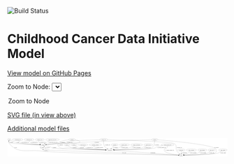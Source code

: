 <link rel='stylesheet' href="assets/style.css">
<link rel='stylesheet' href="https://unpkg.com/leaflet@1.5.1/dist/leaflet.css" integrity="sha512-xwE/Az9zrjBIphAcBb3F6JVqxf46+CDLwfLMHloNu6KEQCAWi6HcDUbeOfBIptF7tcCzusKFjFw2yuvEpDL9wQ==" crossorigin="">
<script type="text/javascript" src="https://code.jquery.com/jquery-3.2.1.min.js"></script>
<script type="text/javascript"  src="https://unpkg.com/leaflet@1.5.1/dist/leaflet.js"></script>
<script type="text/javascript" src="assets/actions.js"></script>

![Build Status](https://github.com/CBIIT/ccdi-model/actions/workflows/model-test-and-deploy.yml/badge.svg)

# Childhood Cancer Data Initiative Model

[View model on GitHub Pages](https://cbiit.github.io/ccdi-model/)



Zoom to Node: <select id="node_select">
  <option value="">Zoom to Node</option>
</select>
<div id="model"></div>

<p>
<a href="./model-desc/ccdi-model.svg">SVG file (in view above)</a>
<p>
<a href="./model-desc">Additional model files</a>
<div id='graph' style='display:off;'>
<svg width="3654pt" height="305pt"
 viewBox="0.00 0.00 3654.14 305.00" xmlns="http://www.w3.org/2000/svg" xmlns:xlink="http://www.w3.org/1999/xlink">
<g id="graph0" class="graph" transform="scale(1 1) rotate(0) translate(4 301)">
<title>Perl</title>
<polygon fill="#ffffff" stroke="transparent" points="-4,4 -4,-301 3650.1413,-301 3650.1413,4 -4,4"/>
<!-- treatment -->
<g id="node1" class="node">
<title>treatment</title>
<ellipse fill="none" stroke="#000000" cx="1779.9475" cy="-192" rx="57.6901" ry="18"/>
<text text-anchor="middle" x="1779.9475" y="-188.3" font-family="Times,serif" font-size="14.00" fill="#000000">treatment</text>
</g>
<!-- participant -->
<g id="node26" class="node">
<title>participant</title>
<ellipse fill="none" stroke="#000000" cx="1698.9475" cy="-105" rx="62.2891" ry="18"/>
<text text-anchor="middle" x="1698.9475" y="-101.3" font-family="Times,serif" font-size="14.00" fill="#000000">participant</text>
</g>
<!-- treatment&#45;&gt;participant -->
<g id="edge33" class="edge">
<title>treatment&#45;&gt;participant</title>
<path fill="none" stroke="#000000" d="M1763.556,-174.3943C1751.6986,-161.6586 1735.5065,-144.2671 1722.2988,-130.081"/>
<polygon fill="#000000" stroke="#000000" points="1724.6906,-127.5136 1715.3147,-122.5796 1719.5673,-132.2835 1724.6906,-127.5136"/>
<text text-anchor="middle" x="1790.9475" y="-144.8" font-family="Times,serif" font-size="14.00" fill="#000000">of_treatment</text>
</g>
<!-- diagnosis -->
<g id="node2" class="node">
<title>diagnosis</title>
<ellipse fill="none" stroke="#000000" cx="1070.9475" cy="-279" rx="54.6905" ry="18"/>
<text text-anchor="middle" x="1070.9475" y="-275.3" font-family="Times,serif" font-size="14.00" fill="#000000">diagnosis</text>
</g>
<!-- sample -->
<g id="node6" class="node">
<title>sample</title>
<ellipse fill="none" stroke="#000000" cx="588.9475" cy="-192" rx="44.393" ry="18"/>
<text text-anchor="middle" x="588.9475" y="-188.3" font-family="Times,serif" font-size="14.00" fill="#000000">sample</text>
</g>
<!-- diagnosis&#45;&gt;sample -->
<g id="edge17" class="edge">
<title>diagnosis&#45;&gt;sample</title>
<path fill="none" stroke="#000000" d="M1017.4654,-275.3368C975.7995,-271.1064 917.1351,-262.0868 868.9475,-243 857.6011,-238.5058 857.3755,-232.2825 845.9475,-228 809.7801,-214.4469 706.7787,-202.8999 642.6902,-196.7512"/>
<polygon fill="#000000" stroke="#000000" points="642.6519,-193.2321 632.3668,-195.7751 641.9929,-200.201 642.6519,-193.2321"/>
<text text-anchor="middle" x="913.4475" y="-231.8" font-family="Times,serif" font-size="14.00" fill="#000000">of_diagnosis</text>
</g>
<!-- diagnosis&#45;&gt;participant -->
<g id="edge18" class="edge">
<title>diagnosis&#45;&gt;participant</title>
<path fill="none" stroke="#000000" d="M1123.536,-273.9C1167.7866,-267.6658 1220.1302,-254.4843 1194.9475,-228 1167.5796,-199.2174 865.3155,-238.7826 837.9475,-210 826.9223,-198.4049 827.6055,-186.2083 837.9475,-174 895.6131,-105.928 947.2699,-150.7669 1035.9475,-141 1249.7124,-117.4561 1504.024,-109.1086 1626.2561,-106.3124"/>
<polygon fill="#000000" stroke="#000000" points="1626.6834,-109.8039 1636.6029,-106.0819 1626.5273,-102.8056 1626.6834,-109.8039"/>
<text text-anchor="middle" x="882.4475" y="-188.3" font-family="Times,serif" font-size="14.00" fill="#000000">of_diagnosis</text>
</g>
<!-- medical_history -->
<g id="node3" class="node">
<title>medical_history</title>
<ellipse fill="none" stroke="#000000" cx="1940.9475" cy="-192" rx="85.2851" ry="18"/>
<text text-anchor="middle" x="1940.9475" y="-188.3" font-family="Times,serif" font-size="14.00" fill="#000000">medical_history</text>
</g>
<!-- medical_history&#45;&gt;participant -->
<g id="edge8" class="edge">
<title>medical_history&#45;&gt;participant</title>
<path fill="none" stroke="#000000" d="M1912.2966,-175.0122C1892.9486,-164.1042 1866.5456,-150.2913 1841.9475,-141 1815.9418,-131.1769 1786.2696,-123.2101 1760.7201,-117.2921"/>
<polygon fill="#000000" stroke="#000000" points="1761.3075,-113.8367 1750.7817,-115.0442 1759.7632,-120.6642 1761.3075,-113.8367"/>
<text text-anchor="middle" x="1942.9475" y="-144.8" font-family="Times,serif" font-size="14.00" fill="#000000">of_medical_history</text>
</g>
<!-- pdx -->
<g id="node4" class="node">
<title>pdx</title>
<ellipse fill="none" stroke="#000000" cx="27.9475" cy="-279" rx="27.8951" ry="18"/>
<text text-anchor="middle" x="27.9475" y="-275.3" font-family="Times,serif" font-size="14.00" fill="#000000">pdx</text>
</g>
<!-- pdx&#45;&gt;sample -->
<g id="edge14" class="edge">
<title>pdx&#45;&gt;sample</title>
<path fill="none" stroke="#000000" d="M49.3184,-267.3421C72.7581,-255.1783 111.8552,-236.6926 147.9475,-228 219.9691,-210.654 433.7966,-199.0105 534.868,-194.3231"/>
<polygon fill="#000000" stroke="#000000" points="535.0428,-197.8189 544.8722,-193.8648 534.7224,-190.8262 535.0428,-197.8189"/>
<text text-anchor="middle" x="171.9475" y="-231.8" font-family="Times,serif" font-size="14.00" fill="#000000">of_pdx</text>
</g>
<!-- study -->
<g id="node18" class="node">
<title>study</title>
<ellipse fill="none" stroke="#000000" cx="2884.9475" cy="-18" rx="36.2938" ry="18"/>
<text text-anchor="middle" x="2884.9475" y="-14.3" font-family="Times,serif" font-size="14.00" fill="#000000">study</text>
</g>
<!-- pdx&#45;&gt;study -->
<g id="edge13" class="edge">
<title>pdx&#45;&gt;study</title>
<path fill="none" stroke="#000000" d="M17.7474,-261.812C12.8458,-251.0946 9.482,-237.5699 16.9475,-228 175.3429,-24.9558 323.9024,-122.6092 578.9475,-87 810.0003,-54.7406 2530.534,-24.0479 2837.9959,-18.7904"/>
<polygon fill="#000000" stroke="#000000" points="2838.3936,-22.2843 2848.3324,-18.6142 2838.2742,-15.2853 2838.3936,-22.2843"/>
<text text-anchor="middle" x="132.9475" y="-144.8" font-family="Times,serif" font-size="14.00" fill="#000000">of_pdx</text>
</g>
<!-- family_relationship -->
<g id="node5" class="node">
<title>family_relationship</title>
<ellipse fill="none" stroke="#000000" cx="2143.9475" cy="-192" rx="100.1823" ry="18"/>
<text text-anchor="middle" x="2143.9475" y="-188.3" font-family="Times,serif" font-size="14.00" fill="#000000">family_relationship</text>
</g>
<!-- family_relationship&#45;&gt;participant -->
<g id="edge31" class="edge">
<title>family_relationship&#45;&gt;participant</title>
<path fill="none" stroke="#000000" d="M2108.6389,-175.112C2083.1704,-163.6628 2047.6566,-149.1767 2014.9475,-141 1932.829,-120.4718 1835.7452,-111.6199 1771.066,-107.8214"/>
<polygon fill="#000000" stroke="#000000" points="1771.1516,-104.3208 1760.9709,-107.2542 1770.7588,-111.3098 1771.1516,-104.3208"/>
<text text-anchor="middle" x="2141.4475" y="-144.8" font-family="Times,serif" font-size="14.00" fill="#000000">of_family_relationship</text>
</g>
<!-- sample&#45;&gt;pdx -->
<g id="edge22" class="edge">
<title>sample&#45;&gt;pdx</title>
<path fill="none" stroke="#000000" d="M544.592,-193.2026C414.9368,-196.9318 44.589,-209.1923 26.9475,-228 21.1758,-234.1533 19.8382,-242.7895 20.4339,-251.2085"/>
<polygon fill="#000000" stroke="#000000" points="16.9878,-251.8285 21.9512,-261.1887 23.9083,-250.7762 16.9878,-251.8285"/>
<text text-anchor="middle" x="63.4475" y="-231.8" font-family="Times,serif" font-size="14.00" fill="#000000">of_sample</text>
</g>
<!-- cell_line -->
<g id="node9" class="node">
<title>cell_line</title>
<ellipse fill="none" stroke="#000000" cx="636.9475" cy="-105" rx="49.2915" ry="18"/>
<text text-anchor="middle" x="636.9475" y="-101.3" font-family="Times,serif" font-size="14.00" fill="#000000">cell_line</text>
</g>
<!-- sample&#45;&gt;cell_line -->
<g id="edge23" class="edge">
<title>sample&#45;&gt;cell_line</title>
<path fill="none" stroke="#000000" d="M561.5148,-177.7702C546.4897,-168.0267 532.6435,-154.4754 541.9475,-141 547.6314,-132.7678 566.9314,-124.7626 586.6645,-118.3996"/>
<polygon fill="#000000" stroke="#000000" points="587.8073,-121.7098 596.3287,-115.4141 585.7411,-115.0217 587.8073,-121.7098"/>
<text text-anchor="middle" x="578.4475" y="-144.8" font-family="Times,serif" font-size="14.00" fill="#000000">of_sample</text>
</g>
<!-- sample&#45;&gt;participant -->
<g id="edge21" class="edge">
<title>sample&#45;&gt;participant</title>
<path fill="none" stroke="#000000" d="M626.0525,-182.0328C649.7249,-175.366 680.9254,-166.0059 707.9475,-156 723.4361,-150.2648 725.8532,-144.7098 741.9475,-141 827.087,-121.3751 1417.6238,-109.7068 1626.1938,-106.16"/>
<polygon fill="#000000" stroke="#000000" points="1626.4866,-109.6557 1636.4261,-105.9873 1626.3684,-102.6567 1626.4866,-109.6557"/>
<text text-anchor="middle" x="778.4475" y="-144.8" font-family="Times,serif" font-size="14.00" fill="#000000">of_sample</text>
</g>
<!-- radiology_file -->
<g id="node7" class="node">
<title>radiology_file</title>
<ellipse fill="none" stroke="#000000" cx="2335.9475" cy="-192" rx="73.387" ry="18"/>
<text text-anchor="middle" x="2335.9475" y="-188.3" font-family="Times,serif" font-size="14.00" fill="#000000">radiology_file</text>
</g>
<!-- radiology_file&#45;&gt;participant -->
<g id="edge19" class="edge">
<title>radiology_file&#45;&gt;participant</title>
<path fill="none" stroke="#000000" d="M2307.3364,-175.3392C2285.5263,-163.5245 2254.3352,-148.4887 2224.9475,-141 2141.2625,-119.6751 1895.167,-110.2281 1771.5499,-106.7346"/>
<polygon fill="#000000" stroke="#000000" points="1771.5142,-103.2324 1761.4211,-106.454 1771.3203,-110.2297 1771.5142,-103.2324"/>
<text text-anchor="middle" x="2324.9475" y="-144.8" font-family="Times,serif" font-size="14.00" fill="#000000">of_radiology_file</text>
</g>
<!-- publication -->
<g id="node8" class="node">
<title>publication</title>
<ellipse fill="none" stroke="#000000" cx="2884.9475" cy="-105" rx="63.0888" ry="18"/>
<text text-anchor="middle" x="2884.9475" y="-101.3" font-family="Times,serif" font-size="14.00" fill="#000000">publication</text>
</g>
<!-- publication&#45;&gt;study -->
<g id="edge26" class="edge">
<title>publication&#45;&gt;study</title>
<path fill="none" stroke="#000000" d="M2884.9475,-86.9735C2884.9475,-75.1918 2884.9475,-59.5607 2884.9475,-46.1581"/>
<polygon fill="#000000" stroke="#000000" points="2888.4476,-46.0033 2884.9475,-36.0034 2881.4476,-46.0034 2888.4476,-46.0033"/>
<text text-anchor="middle" x="2935.9475" y="-57.8" font-family="Times,serif" font-size="14.00" fill="#000000">of_publication</text>
</g>
<!-- cell_line&#45;&gt;sample -->
<g id="edge34" class="edge">
<title>cell_line&#45;&gt;sample</title>
<path fill="none" stroke="#000000" d="M630.3305,-122.9237C626.3695,-132.9144 620.9463,-145.4342 614.9475,-156 612.9908,-159.4465 610.7715,-162.9604 608.474,-166.3758"/>
<polygon fill="#000000" stroke="#000000" points="605.6015,-164.3761 602.7069,-174.5679 611.3254,-168.4057 605.6015,-164.3761"/>
<text text-anchor="middle" x="663.4475" y="-144.8" font-family="Times,serif" font-size="14.00" fill="#000000">of_cell_line</text>
</g>
<!-- cell_line&#45;&gt;study -->
<g id="edge35" class="edge">
<title>cell_line&#45;&gt;study</title>
<path fill="none" stroke="#000000" d="M686.2551,-103.0917C984.7016,-91.5415 2546.4463,-31.1004 2838.0355,-19.8155"/>
<polygon fill="#000000" stroke="#000000" points="2838.4019,-23.3041 2848.2591,-19.4199 2838.1312,-16.3093 2838.4019,-23.3041"/>
<text text-anchor="middle" x="1935.4475" y="-57.8" font-family="Times,serif" font-size="14.00" fill="#000000">of_cell_line</text>
</g>
<!-- study_personnel -->
<g id="node10" class="node">
<title>study_personnel</title>
<ellipse fill="none" stroke="#000000" cx="3052.9475" cy="-105" rx="87.1846" ry="18"/>
<text text-anchor="middle" x="3052.9475" y="-101.3" font-family="Times,serif" font-size="14.00" fill="#000000">study_personnel</text>
</g>
<!-- study_personnel&#45;&gt;study -->
<g id="edge12" class="edge">
<title>study_personnel&#45;&gt;study</title>
<path fill="none" stroke="#000000" d="M3034.9804,-87.2368C3023.2467,-76.4284 3007.1448,-63.015 2990.9475,-54 2971.19,-43.0034 2947.4975,-34.5665 2927.5273,-28.634"/>
<polygon fill="#000000" stroke="#000000" points="2928.3381,-25.2256 2917.7611,-25.8413 2926.4135,-31.9559 2928.3381,-25.2256"/>
<text text-anchor="middle" x="3081.4475" y="-57.8" font-family="Times,serif" font-size="14.00" fill="#000000">of_study_personnel</text>
</g>
<!-- survival -->
<g id="node11" class="node">
<title>survival</title>
<ellipse fill="none" stroke="#000000" cx="983.9475" cy="-192" rx="48.1917" ry="18"/>
<text text-anchor="middle" x="983.9475" y="-188.3" font-family="Times,serif" font-size="14.00" fill="#000000">survival</text>
</g>
<!-- survival&#45;&gt;participant -->
<g id="edge10" class="edge">
<title>survival&#45;&gt;participant</title>
<path fill="none" stroke="#000000" d="M1005.9468,-175.7014C1023.4124,-163.7443 1048.9683,-148.3602 1073.9475,-141 1125.7005,-125.7509 1473.1769,-112.4993 1626.4946,-107.3206"/>
<polygon fill="#000000" stroke="#000000" points="1626.8725,-110.81 1636.7495,-106.9765 1626.6377,-103.8139 1626.8725,-110.81"/>
<text text-anchor="middle" x="1113.4475" y="-144.8" font-family="Times,serif" font-size="14.00" fill="#000000">of_survival</text>
</g>
<!-- pathology_file -->
<g id="node12" class="node">
<title>pathology_file</title>
<ellipse fill="none" stroke="#000000" cx="534.9475" cy="-279" rx="76.0865" ry="18"/>
<text text-anchor="middle" x="534.9475" y="-275.3" font-family="Times,serif" font-size="14.00" fill="#000000">pathology_file</text>
</g>
<!-- pathology_file&#45;&gt;sample -->
<g id="edge29" class="edge">
<title>pathology_file&#45;&gt;sample</title>
<path fill="none" stroke="#000000" d="M521.7585,-261.1349C515.9455,-250.9298 511.6955,-238.1798 517.9475,-228 523.762,-218.5327 532.9261,-211.4613 542.7628,-206.2146"/>
<polygon fill="#000000" stroke="#000000" points="544.3627,-209.3298 551.9088,-201.8929 541.372,-203.0008 544.3627,-209.3298"/>
<text text-anchor="middle" x="578.9475" y="-231.8" font-family="Times,serif" font-size="14.00" fill="#000000">of_pathology_file</text>
</g>
<!-- exposure -->
<g id="node13" class="node">
<title>exposure</title>
<ellipse fill="none" stroke="#000000" cx="1102.9475" cy="-192" rx="53.0913" ry="18"/>
<text text-anchor="middle" x="1102.9475" y="-188.3" font-family="Times,serif" font-size="14.00" fill="#000000">exposure</text>
</g>
<!-- exposure&#45;&gt;participant -->
<g id="edge27" class="edge">
<title>exposure&#45;&gt;participant</title>
<path fill="none" stroke="#000000" d="M1124.8571,-175.2924C1141.6885,-163.4538 1166.0323,-148.4087 1189.9475,-141 1269.2945,-116.4192 1505.5378,-108.5331 1626.2264,-106.073"/>
<polygon fill="#000000" stroke="#000000" points="1626.5486,-109.5675 1636.4778,-105.8715 1626.4109,-102.5688 1626.5486,-109.5675"/>
<text text-anchor="middle" x="1233.4475" y="-144.8" font-family="Times,serif" font-size="14.00" fill="#000000">of_exposure</text>
</g>
<!-- molecular_test -->
<g id="node14" class="node">
<title>molecular_test</title>
<ellipse fill="none" stroke="#000000" cx="1253.9475" cy="-192" rx="79.8859" ry="18"/>
<text text-anchor="middle" x="1253.9475" y="-188.3" font-family="Times,serif" font-size="14.00" fill="#000000">molecular_test</text>
</g>
<!-- molecular_test&#45;&gt;participant -->
<g id="edge28" class="edge">
<title>molecular_test&#45;&gt;participant</title>
<path fill="none" stroke="#000000" d="M1265.2007,-174.1669C1273.5519,-162.5957 1286.0454,-148.3499 1300.9475,-141 1329.4291,-126.9527 1520.7571,-114.584 1627.4237,-108.6784"/>
<polygon fill="#000000" stroke="#000000" points="1627.6804,-112.1697 1637.4737,-108.1272 1627.297,-105.1802 1627.6804,-112.1697"/>
<text text-anchor="middle" x="1364.9475" y="-144.8" font-family="Times,serif" font-size="14.00" fill="#000000">of_molecular_test</text>
</g>
<!-- generic_file -->
<g id="node15" class="node">
<title>generic_file</title>
<ellipse fill="none" stroke="#000000" cx="1597.9475" cy="-279" rx="65.7887" ry="18"/>
<text text-anchor="middle" x="1597.9475" y="-275.3" font-family="Times,serif" font-size="14.00" fill="#000000">generic_file</text>
</g>
<!-- generic_file&#45;&gt;sample -->
<g id="edge3" class="edge">
<title>generic_file&#45;&gt;sample</title>
<path fill="none" stroke="#000000" d="M1532.6675,-277.0899C1384.6268,-272.4857 1032.2566,-259.8947 980.9475,-243 969.3557,-239.1831 969.4627,-232.042 957.9475,-228 943.3014,-222.859 741.1679,-205.0215 642.4474,-196.5434"/>
<polygon fill="#000000" stroke="#000000" points="642.6302,-193.0463 632.3678,-195.6794 642.0324,-200.0208 642.6302,-193.0463"/>
<text text-anchor="middle" x="1033.9475" y="-231.8" font-family="Times,serif" font-size="14.00" fill="#000000">of_generic_file</text>
</g>
<!-- generic_file&#45;&gt;study -->
<g id="edge1" class="edge">
<title>generic_file&#45;&gt;study</title>
<path fill="none" stroke="#000000" d="M1663.4831,-277.2123C1904.6259,-270.3706 2730.949,-244.4911 2774.9475,-210 2819.9769,-174.7008 2782.8876,-135.6835 2812.9475,-87 2824.2294,-68.7285 2841.4803,-51.9651 2856.268,-39.5374"/>
<polygon fill="#000000" stroke="#000000" points="2858.6324,-42.1258 2864.1764,-33.0972 2854.2122,-36.6979 2858.6324,-42.1258"/>
<text text-anchor="middle" x="2851.9475" y="-144.8" font-family="Times,serif" font-size="14.00" fill="#000000">of_generic_file</text>
</g>
<!-- generic_file&#45;&gt;participant -->
<g id="edge2" class="edge">
<title>generic_file&#45;&gt;participant</title>
<path fill="none" stroke="#000000" d="M1595.2464,-261.0087C1592.8549,-239.0176 1591.7727,-201.3596 1606.9475,-174 1618.4005,-153.3507 1638.9072,-137.0539 1657.6577,-125.4953"/>
<polygon fill="#000000" stroke="#000000" points="1659.5438,-128.4465 1666.3912,-120.3617 1655.9966,-122.4119 1659.5438,-128.4465"/>
<text text-anchor="middle" x="1659.9475" y="-188.3" font-family="Times,serif" font-size="14.00" fill="#000000">of_generic_file</text>
</g>
<!-- study_funding -->
<g id="node16" class="node">
<title>study_funding</title>
<ellipse fill="none" stroke="#000000" cx="3234.9475" cy="-105" rx="77.1866" ry="18"/>
<text text-anchor="middle" x="3234.9475" y="-101.3" font-family="Times,serif" font-size="14.00" fill="#000000">study_funding</text>
</g>
<!-- study_funding&#45;&gt;study -->
<g id="edge30" class="edge">
<title>study_funding&#45;&gt;study</title>
<path fill="none" stroke="#000000" d="M3213.5677,-87.6991C3198.191,-76.2124 3176.454,-61.8516 3154.9475,-54 3114.8896,-39.3757 2997.2673,-27.4895 2931.2501,-21.7418"/>
<polygon fill="#000000" stroke="#000000" points="2931.3802,-18.2402 2921.1176,-20.8725 2930.7818,-25.2146 2931.3802,-18.2402"/>
<text text-anchor="middle" x="3246.9475" y="-57.8" font-family="Times,serif" font-size="14.00" fill="#000000">of_study_funding</text>
</g>
<!-- study_arm -->
<g id="node17" class="node">
<title>study_arm</title>
<ellipse fill="none" stroke="#000000" cx="3389.9475" cy="-105" rx="59.5901" ry="18"/>
<text text-anchor="middle" x="3389.9475" y="-101.3" font-family="Times,serif" font-size="14.00" fill="#000000">study_arm</text>
</g>
<!-- study_arm&#45;&gt;study -->
<g id="edge32" class="edge">
<title>study_arm&#45;&gt;study</title>
<path fill="none" stroke="#000000" d="M3370.2212,-87.8643C3355.493,-76.139 3334.3032,-61.4214 3312.9475,-54 3243.6139,-29.9057 3027.8009,-21.5793 2931.8043,-19.0183"/>
<polygon fill="#000000" stroke="#000000" points="2931.6141,-15.5123 2921.5274,-18.754 2931.4341,-22.51 2931.6141,-15.5123"/>
<text text-anchor="middle" x="3390.4475" y="-57.8" font-family="Times,serif" font-size="14.00" fill="#000000">of_study_arm</text>
</g>
<!-- cytogenomic_file -->
<g id="node19" class="node">
<title>cytogenomic_file</title>
<ellipse fill="none" stroke="#000000" cx="166.9475" cy="-279" rx="89.8845" ry="18"/>
<text text-anchor="middle" x="166.9475" y="-275.3" font-family="Times,serif" font-size="14.00" fill="#000000">cytogenomic_file</text>
</g>
<!-- cytogenomic_file&#45;&gt;sample -->
<g id="edge15" class="edge">
<title>cytogenomic_file&#45;&gt;sample</title>
<path fill="none" stroke="#000000" d="M180.4665,-261.1815C190.3248,-249.6167 204.7512,-235.3727 220.9475,-228 275.4617,-203.1848 446.0433,-195.4184 534.5104,-193.0314"/>
<polygon fill="#000000" stroke="#000000" points="534.7131,-196.5275 544.6202,-192.7724 534.5338,-189.5297 534.7131,-196.5275"/>
<text text-anchor="middle" x="292.4475" y="-231.8" font-family="Times,serif" font-size="14.00" fill="#000000">of_cytogenomic_file</text>
</g>
<!-- clinical_measure_file -->
<g id="node20" class="node">
<title>clinical_measure_file</title>
<ellipse fill="none" stroke="#000000" cx="2656.9475" cy="-192" rx="108.5808" ry="18"/>
<text text-anchor="middle" x="2656.9475" y="-188.3" font-family="Times,serif" font-size="14.00" fill="#000000">clinical_measure_file</text>
</g>
<!-- clinical_measure_file&#45;&gt;study -->
<g id="edge25" class="edge">
<title>clinical_measure_file&#45;&gt;study</title>
<path fill="none" stroke="#000000" d="M2657.3315,-173.8003C2656.6602,-163.2304 2654.1947,-150.2229 2646.9475,-141 2635.1525,-125.9893 2618.2364,-139.0805 2607.9475,-123 2599.3243,-109.5226 2598.0956,-99.6071 2607.9475,-87 2636.1244,-50.9433 2767.7895,-31.0015 2838.9763,-22.6877"/>
<polygon fill="#000000" stroke="#000000" points="2839.4807,-26.153 2849.0209,-21.545 2838.6894,-19.1979 2839.4807,-26.153"/>
<text text-anchor="middle" x="2693.9475" y="-101.3" font-family="Times,serif" font-size="14.00" fill="#000000">of_clinical_measure_file</text>
</g>
<!-- clinical_measure_file&#45;&gt;participant -->
<g id="edge24" class="edge">
<title>clinical_measure_file&#45;&gt;participant</title>
<path fill="none" stroke="#000000" d="M2578.3546,-179.4969C2538.1248,-172.4912 2493.7419,-163.6507 2474.9475,-156 2463.6442,-151.3987 2463.5592,-144.7559 2451.9475,-141 2388.4205,-120.4516 1947.7255,-109.788 1771.515,-106.3068"/>
<polygon fill="#000000" stroke="#000000" points="1771.371,-102.8035 1761.3045,-106.1073 1771.2341,-109.8021 1771.371,-102.8035"/>
<text text-anchor="middle" x="2560.9475" y="-144.8" font-family="Times,serif" font-size="14.00" fill="#000000">of_clinical_measure_file</text>
</g>
<!-- study_admin -->
<g id="node21" class="node">
<title>study_admin</title>
<ellipse fill="none" stroke="#000000" cx="3575.9475" cy="-105" rx="70.3881" ry="18"/>
<text text-anchor="middle" x="3575.9475" y="-101.3" font-family="Times,serif" font-size="14.00" fill="#000000">study_admin</text>
</g>
<!-- study_admin&#45;&gt;study -->
<g id="edge11" class="edge">
<title>study_admin&#45;&gt;study</title>
<path fill="none" stroke="#000000" d="M3554.2261,-87.7091C3538.0613,-75.9088 3514.9113,-61.1652 3491.9475,-54 3439.0863,-37.5063 3065.1255,-23.8662 2931.9216,-19.4817"/>
<polygon fill="#000000" stroke="#000000" points="2931.7494,-15.9743 2921.6405,-19.146 2931.5209,-22.9706 2931.7494,-15.9743"/>
<text text-anchor="middle" x="3579.4475" y="-57.8" font-family="Times,serif" font-size="14.00" fill="#000000">of_study_admin</text>
</g>
<!-- sequencing_file -->
<g id="node22" class="node">
<title>sequencing_file</title>
<ellipse fill="none" stroke="#000000" cx="357.9475" cy="-279" rx="83.3857" ry="18"/>
<text text-anchor="middle" x="357.9475" y="-275.3" font-family="Times,serif" font-size="14.00" fill="#000000">sequencing_file</text>
</g>
<!-- sequencing_file&#45;&gt;sample -->
<g id="edge9" class="edge">
<title>sequencing_file&#45;&gt;sample</title>
<path fill="none" stroke="#000000" d="M360.5097,-260.772C363.0459,-249.6398 368.0622,-236.0435 377.9475,-228 401.4389,-208.8854 480.5529,-199.5174 534.9367,-195.2335"/>
<polygon fill="#000000" stroke="#000000" points="535.4127,-198.7077 545.1219,-194.4673 534.8875,-191.7274 535.4127,-198.7077"/>
<text text-anchor="middle" x="444.4475" y="-231.8" font-family="Times,serif" font-size="14.00" fill="#000000">of_sequencing_file</text>
</g>
<!-- synonym -->
<g id="node23" class="node">
<title>synonym</title>
<ellipse fill="none" stroke="#000000" cx="2444.9475" cy="-279" rx="51.9908" ry="18"/>
<text text-anchor="middle" x="2444.9475" y="-275.3" font-family="Times,serif" font-size="14.00" fill="#000000">synonym</text>
</g>
<!-- synonym&#45;&gt;sample -->
<g id="edge6" class="edge">
<title>synonym&#45;&gt;sample</title>
<path fill="none" stroke="#000000" d="M2392.923,-277.5717C2189.8319,-271.8343 1430.8496,-248.8824 806.9475,-210 750.8045,-206.5011 686.6467,-201.0249 642.5454,-197.0311"/>
<polygon fill="#000000" stroke="#000000" points="642.6164,-193.5231 632.3399,-196.1009 641.9809,-200.4942 642.6164,-193.5231"/>
<text text-anchor="middle" x="1479.4475" y="-231.8" font-family="Times,serif" font-size="14.00" fill="#000000">of_synonym</text>
</g>
<!-- synonym&#45;&gt;study -->
<g id="edge5" class="edge">
<title>synonym&#45;&gt;study</title>
<path fill="none" stroke="#000000" d="M2495.6804,-275.0237C2692.1429,-259.1208 3395.1614,-197.3498 3458.9475,-123 3479.4453,-99.1075 3469.0728,-71.5637 3442.9475,-54 3401.025,-25.8159 3058.382,-19.6641 2931.753,-18.349"/>
<polygon fill="#000000" stroke="#000000" points="2931.6311,-14.8478 2921.5971,-18.2492 2931.5622,-21.8474 2931.6311,-14.8478"/>
<text text-anchor="middle" x="3469.4475" y="-144.8" font-family="Times,serif" font-size="14.00" fill="#000000">of_synonym</text>
</g>
<!-- synonym&#45;&gt;participant -->
<g id="edge7" class="edge">
<title>synonym&#45;&gt;participant</title>
<path fill="none" stroke="#000000" d="M2444.4424,-260.929C2442.3963,-228.5864 2432.6872,-162.2044 2387.9475,-141 2333.3804,-115.1379 1937.2669,-107.6819 1771.5418,-105.6818"/>
<polygon fill="#000000" stroke="#000000" points="1771.481,-102.181 1761.4406,-105.5632 1771.3988,-109.1805 1771.481,-102.181"/>
<text text-anchor="middle" x="2477.4475" y="-188.3" font-family="Times,serif" font-size="14.00" fill="#000000">of_synonym</text>
</g>
<!-- methylation_array_file -->
<g id="node24" class="node">
<title>methylation_array_file</title>
<ellipse fill="none" stroke="#000000" cx="744.9475" cy="-279" rx="115.8798" ry="18"/>
<text text-anchor="middle" x="744.9475" y="-275.3" font-family="Times,serif" font-size="14.00" fill="#000000">methylation_array_file</text>
</g>
<!-- methylation_array_file&#45;&gt;sample -->
<g id="edge16" class="edge">
<title>methylation_array_file&#45;&gt;sample</title>
<path fill="none" stroke="#000000" d="M702.4889,-262.1816C689.5453,-256.5731 675.4411,-249.9648 662.9475,-243 658.3507,-240.4374 638.0443,-226.4097 619.8643,-213.7139"/>
<polygon fill="#000000" stroke="#000000" points="621.3888,-210.5089 611.1886,-207.6444 617.3761,-216.2447 621.3888,-210.5089"/>
<text text-anchor="middle" x="754.4475" y="-231.8" font-family="Times,serif" font-size="14.00" fill="#000000">of_methylation_array_file</text>
</g>
<!-- treatment_response -->
<g id="node25" class="node">
<title>treatment_response</title>
<ellipse fill="none" stroke="#000000" cx="1456.9475" cy="-192" rx="104.7816" ry="18"/>
<text text-anchor="middle" x="1456.9475" y="-188.3" font-family="Times,serif" font-size="14.00" fill="#000000">treatment_response</text>
</g>
<!-- treatment_response&#45;&gt;participant -->
<g id="edge4" class="edge">
<title>treatment_response&#45;&gt;participant</title>
<path fill="none" stroke="#000000" d="M1441.805,-173.8272C1434.9028,-163.2668 1429.8771,-150.26 1437.9475,-141 1450.3437,-126.7766 1555.1727,-115.9336 1628.1413,-110.0217"/>
<polygon fill="#000000" stroke="#000000" points="1628.5222,-113.5026 1638.2131,-109.2204 1627.967,-106.5246 1628.5222,-113.5026"/>
<text text-anchor="middle" x="1520.9475" y="-144.8" font-family="Times,serif" font-size="14.00" fill="#000000">of_treatment_response</text>
</g>
<!-- participant&#45;&gt;study -->
<g id="edge20" class="edge">
<title>participant&#45;&gt;study</title>
<path fill="none" stroke="#000000" d="M1759.8027,-100.5359C1968.6826,-85.2134 2653.7433,-34.9602 2838.62,-21.3984"/>
<polygon fill="#000000" stroke="#000000" points="2839.0971,-24.8729 2848.8142,-20.6506 2838.5849,-17.8917 2839.0971,-24.8729"/>
<text text-anchor="middle" x="2413.4475" y="-57.8" font-family="Times,serif" font-size="14.00" fill="#000000">of_participant</text>
</g>
</g>
</svg>
</div>
